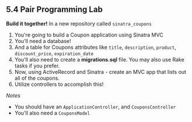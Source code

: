 ## 5.4 Pair Programming Lab

**Build it together!** In a new repository called `sinatra_coupons`

1. You're going to build a Coupon application using Sinatra MVC
2. You'll need a database!
3. And a table for Coupons attributes like `title`, `description`, `product`, `discount_price`, `expiration_date`
4. You'll also need to create a **migrations.sql** file. You may also use Rake tasks if you prefer.
5. Now, using ActiveRecord and Sinatra - create an MVC app that lists out all of the coupons.
6. Utilize controllers to accomplish this!

*Notes*

- You should have an `ApplicationController`, and `CouponsController`
- You'll also need a `CouponsModel`
